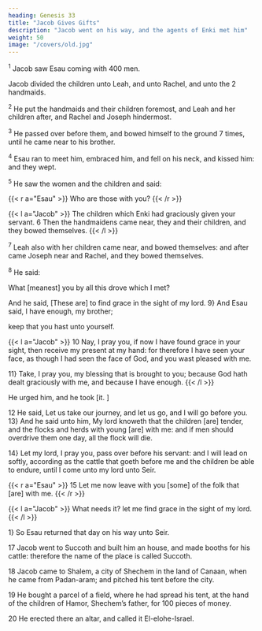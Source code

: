 ```yaml
---
heading: Genesis 33
title: "Jacob Gives Gifts"
description: "Jacob went on his way, and the agents of Enki met him"
weight: 50
image: "/covers/old.jpg"
---
```



<sup>1</sup> Jacob saw Esau coming with 400 men.

Jacob divided the children unto Leah, and unto Rachel, and unto the 2 handmaids. 

<sup>2</sup> He put the handmaids and their children foremost, and Leah and her children after, and Rachel and Joseph hindermost. 

<sup>3</sup> He passed over before them, and bowed himself to the ground 7 times, until he came near to his brother. 

<sup>4</sup> Esau ran to meet him, embraced him, and fell on his neck, and kissed him: and they wept. 

<sup>5</sup> He saw the women and the children and said:

{{< r a="Esau" >}}
Who are those with you?
{{< /r >}}

{{< l a="Jacob" >}}
The children which Enki had graciously given your servant. 6 Then the handmaidens came near, they and their children, and they bowed themselves. 
{{< /l >}}


<sup>7</sup> Leah also with her children came near, and bowed themselves: and after came Joseph near and Rachel, and they bowed themselves. 


<sup>8</sup> He said:

What [meanest] you by all this drove which I met?

And he said, [These are] to find grace in the sight of my lord. 9} And Esau said, I have enough, my brother; 

keep that you hast unto yourself. 


{{< l a="Jacob" >}}
10 Nay, I pray you, if now I have found grace in your sight, then receive my present at my hand: for therefore I have seen your
face, as though I had seen the face of God, and you wast pleased with me. 

11} Take, I pray you, my blessing that is brought to you; because God hath dealt graciously with me, and because I have enough. 
{{< /l >}}


He urged him, and he took [it. ]

12 He said, Let us take our journey, and let us go, and I will go before you. 13} And he said unto him, My lord knoweth that the children [are] tender, and the flocks and herds with young [are] with me: and if men should overdrive them one day, all the flock will die.


14} Let my lord, I pray you, pass over before his servant: and I will lead on softly, according as the cattle that goeth before me and the children be able to endure, until I come unto my lord unto Seir.

{{< r a="Esau" >}}
15 Let me now leave with you [some] of the folk that [are] with me. 
{{< /r >}}

{{< l a="Jacob" >}}
What needs it? let me find grace in the sight of my lord.
{{< /l >}}


1} So Esau returned that day on his way unto Seir.

17 Jacob went to Succoth and built him an house, and made booths for his cattle: therefore the name of the place is called Succoth.

18 Jacob came to Shalem, a city of Shechem in the land of Canaan, when he came from Padan-aram; and pitched his tent before the city.

19 He bought a parcel of a field, where he had spread his tent, at the hand of the children of Hamor, Shechem’s father, for 100 pieces of money. 

20 He erected there an altar, and called it El-elohe-Israel.
